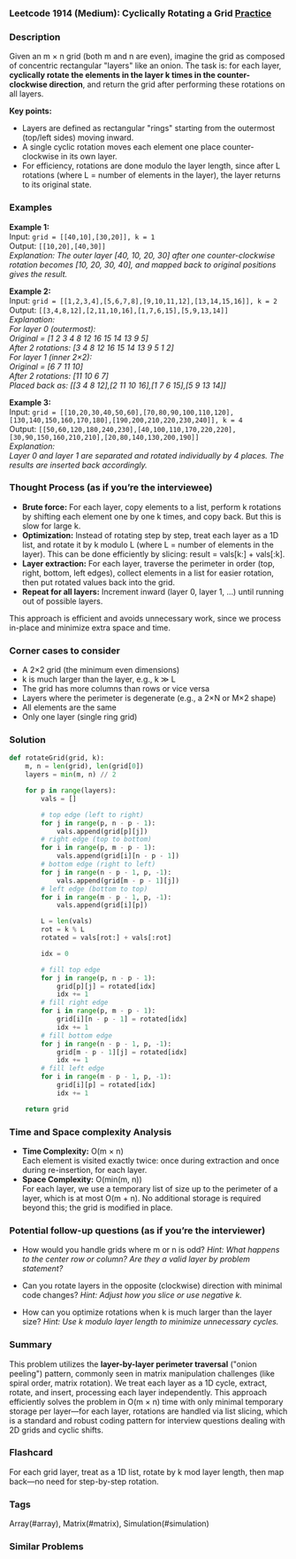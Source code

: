 ### Leetcode 1914 (Medium): Cyclically Rotating a Grid [Practice](https://leetcode.com/problems/cyclically-rotating-a-grid)

### Description  
Given an m × n grid (both m and n are even), imagine the grid as composed of concentric rectangular "layers" like an onion. The task is: for each layer, **cyclically rotate the elements in the layer k times in the counter-clockwise direction**, and return the grid after performing these rotations on all layers.

**Key points:**
- Layers are defined as rectangular "rings" starting from the outermost (top/left sides) moving inward.
- A single cyclic rotation moves each element one place counter-clockwise in its own layer.
- For efficiency, rotations are done modulo the layer length, since after L rotations (where L = number of elements in the layer), the layer returns to its original state.

### Examples  

**Example 1:**  
Input: `grid = [[40,10],[30,20]], k = 1`  
Output: `[[10,20],[40,30]]`  
*Explanation: The outer layer [40, 10, 20, 30] after one counter-clockwise rotation becomes [10, 20, 30, 40], and mapped back to original positions gives the result.*

**Example 2:**  
Input: `grid = [[1,2,3,4],[5,6,7,8],[9,10,11,12],[13,14,15,16]], k = 2`  
Output: `[[3,4,8,12],[2,11,10,16],[1,7,6,15],[5,9,13,14]]`  
*Explanation:  
For layer 0 (outermost):  
Original = [1 2 3 4 8 12 16 15 14 13 9 5]  
After 2 rotations: [3 4 8 12 16 15 14 13 9 5 1 2]  
For layer 1 (inner 2×2):  
Original = [6 7 11 10]  
After 2 rotations: [11 10 6 7]  
Placed back as: [[3 4 8 12],[2 11 10 16],[1 7 6 15],[5 9 13 14]]*

**Example 3:**  
Input: `grid = [[10,20,30,40,50,60],[70,80,90,100,110,120],[130,140,150,160,170,180],[190,200,210,220,230,240]], k = 4`  
Output: `[[50,60,120,180,240,230],[40,100,110,170,220,220],[30,90,150,160,210,210],[20,80,140,130,200,190]]`  
*Explanation:  
Layer 0 and layer 1 are separated and rotated individually by 4 places. The results are inserted back accordingly.*

### Thought Process (as if you’re the interviewee)  
- **Brute force:** For each layer, copy elements to a list, perform k rotations by shifting each element one by one k times, and copy back. But this is slow for large k.
- **Optimization:** Instead of rotating step by step, treat each layer as a 1D list, and rotate it by k modulo L (where L = number of elements in the layer). This can be done efficiently by slicing: result = vals[k:] + vals[:k].
- **Layer extraction:** For each layer, traverse the perimeter in order (top, right, bottom, left edges), collect elements in a list for easier rotation, then put rotated values back into the grid.
- **Repeat for all layers:** Increment inward (layer 0, layer 1, …) until running out of possible layers.

This approach is efficient and avoids unnecessary work, since we process in-place and minimize extra space and time.

### Corner cases to consider  
- A 2×2 grid (the minimum even dimensions)
- k is much larger than the layer, e.g., k ≫ L
- The grid has more columns than rows or vice versa
- Layers where the perimeter is degenerate (e.g., a 2×N or M×2 shape)
- All elements are the same
- Only one layer (single ring grid)

### Solution

```python
def rotateGrid(grid, k):
    m, n = len(grid), len(grid[0])
    layers = min(m, n) // 2

    for p in range(layers):
        vals = []

        # top edge (left to right)
        for j in range(p, n - p - 1):
            vals.append(grid[p][j])
        # right edge (top to bottom)
        for i in range(p, m - p - 1):
            vals.append(grid[i][n - p - 1])
        # bottom edge (right to left)
        for j in range(n - p - 1, p, -1):
            vals.append(grid[m - p - 1][j])
        # left edge (bottom to top)
        for i in range(m - p - 1, p, -1):
            vals.append(grid[i][p])

        L = len(vals)
        rot = k % L
        rotated = vals[rot:] + vals[:rot]

        idx = 0

        # fill top edge
        for j in range(p, n - p - 1):
            grid[p][j] = rotated[idx]
            idx += 1
        # fill right edge
        for i in range(p, m - p - 1):
            grid[i][n - p - 1] = rotated[idx]
            idx += 1
        # fill bottom edge
        for j in range(n - p - 1, p, -1):
            grid[m - p - 1][j] = rotated[idx]
            idx += 1
        # fill left edge
        for i in range(m - p - 1, p, -1):
            grid[i][p] = rotated[idx]
            idx += 1

    return grid
```

### Time and Space complexity Analysis  

- **Time Complexity:** O(m × n)  
  Each element is visited exactly twice: once during extraction and once during re-insertion, for each layer.
- **Space Complexity:** O(min(m, n))  
  For each layer, we use a temporary list of size up to the perimeter of a layer, which is at most O(m + n). No additional storage is required beyond this; the grid is modified in place.

### Potential follow-up questions (as if you’re the interviewer)  

- How would you handle grids where m or n is odd?
  *Hint: What happens to the center row or column? Are they a valid layer by problem statement?*

- Can you rotate layers in the opposite (clockwise) direction with minimal code changes?
  *Hint: Adjust how you slice or use negative k.*

- How can you optimize rotations when k is much larger than the layer size?
  *Hint: Use k modulo layer length to minimize unnecessary cycles.*

### Summary
This problem utilizes the **layer-by-layer perimeter traversal** ("onion peeling") pattern, commonly seen in matrix manipulation challenges (like spiral order, matrix rotation). We treat each layer as a 1D cycle, extract, rotate, and insert, processing each layer independently. This approach efficiently solves the problem in O(m × n) time with only minimal temporary storage per layer—for each layer, rotations are handled via list slicing, which is a standard and robust coding pattern for interview questions dealing with 2D grids and cyclic shifts.


### Flashcard
For each grid layer, treat as a 1D list, rotate by k mod layer length, then map back—no need for step-by-step rotation.

### Tags
Array(#array), Matrix(#matrix), Simulation(#simulation)

### Similar Problems
